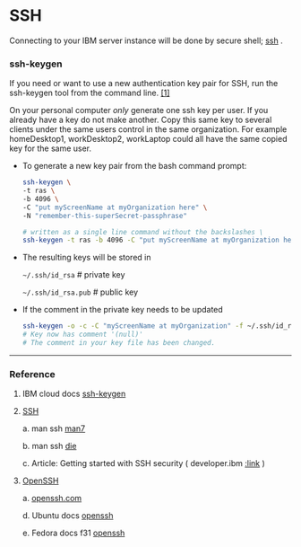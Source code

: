 # SSH

Connecting to your IBM server instance will be done by secure shell; [ssh](https://en.wikipedia.org/wiki/Secure_Shell) .

### ssh-keygen

If you need or want to use a new authentication key pair for SSH, run the ssh-keygen tool from the command line. [[1]](https://cloud.ibm.com/docs/services/hp-virtual-servers?topic=hp-virtual-servers-generate_ssh#generating_ssh_command)

On your personal computer _only_ generate one ssh key per user. If you already have a key do not make another.  Copy this same key to several clients under the same users control in the same organization.  For example homeDesktop1, workDesktop2, workLaptop could all have the same copied key for the same user.

  * To generate a new key pair from the bash command prompt:
    ```bash
    ssh-keygen \
    -t ras \
    -b 4096 \
    -C "put myScreenName at myOrganization here" \
    -N "remember-this-superSecret-passphrase"

    # written as a single line command without the backslashes \
    ssh-keygen -t ras -b 4096 -C "put myScreenName at myOrganization here" -N "remember-this-superSecret-passphrase"

    ```

  * The resulting keys will be stored in 

      `~/.ssh/id_rsa` # private key

      `~/.ssh/id_rsa.pub` # public key

  * If the comment in the private key needs to be updated
    ```bash
    ssh-keygen -o -c -C "myScreenName at myOrganization" -f ~/.ssh/id_rsa
    # Key now has comment '(null)'
    # The comment in your key file has been changed.
    ```
----

### Reference

1. IBM cloud docs [ssh-keygen](https://cloud.ibm.com/docs/services/hp-virtual-servers?topic=hp-virtual-servers-generate_ssh)

2. [SSH](https://en.wikipedia.org/wiki/Secure_Shell)
    
    a. man ssh [man7](http://man7.org/linux/man-pages/man1/ssh.1.html)

    b. man ssh [die](https://linux.die.net/man/1/ssh)

    c. Article: Getting started with SSH security ( developer.ibm [:link](https://developer.ibm.com/articles/au-sshsecurity/) )

3. [OpenSSH](https://en.wikipedia.org/wiki/OpenSSH)
    
    a. [openssh.com](https://www.openssh.com/)


    d. Ubuntu docs [openssh](https://help.ubuntu.com/lts/serverguide/openssh-server.html)

    e. Fedora docs f31 [openssh](https://docs.fedoraproject.org/en-US/fedora/f31/system-administrators-guide/infrastructure-services/OpenSSH/)